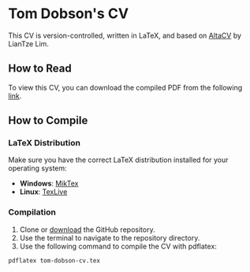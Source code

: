 # Tom Dobson's CV
This CV is version-controlled, written in LaTeX, and based on [AltaCV](https://github.com/liantze/AltaCV) by LianTze Lim.

## How to Read
To view this CV, you can download the compiled PDF from the following [link](tom-dobson-cv.pdf).

## How to Compile

### LaTeX Distribution
Make sure you have the correct LaTeX distribution installed for your operating system:
* **Windows**:	[MikTex](https://miktex.org/download) 
* **Linux**:	[TexLive](https://www.tug.org/texlive/quickinstall.html)

### Compilation
1. Clone or [download](https://github.com/tomdobs/tom-dobson-cv/archive/refs/heads/main.zip) the GitHub repository.
2. Use the terminal to navigate to the repository directory.
3. Use the following command to compile the CV with pdflatex:

```bash
pdflatex tom-dobson-cv.tex
```
